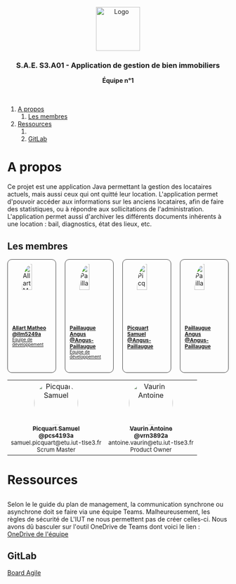
<br/>
<div align="center">
  <img src="https://moodle.iut-tlse3.fr/pluginfile.php/1/core_admin/logocompact/300x300/1724778960/Logo_IUT_ACT_couleurs.png" alt="Logo" height="100">
  <h3 align="center">S.A.E. S3.A01 - Application de gestion de bien immobiliers</h3>
  <b align="center">
    Équipe n°1
  </b>
  <br />
  <br />
  <br />
</div>

1. [A propos](#a-propos)
   1. [Les membres](#les-membres)
2. [Ressources](#ressources)
   1. [](#)
   2. [GitLab](#gitlab)



# A propos

Ce projet est une application Java permettant la gestion des locataires actuels, mais aussi ceux qui ont quitté leur location. L'application permet d'pouvoir accéder aux informations sur les anciens locataires, afin de faire des statistiques, ou à répondre aux sollicitations de l'administration. L'application permet aussi d'archiver les différents documents inhérents à une location : bail, diagnostics, état des lieux, etc.


## Les membres

<div style="display: grid; grid-template-columns: repeat(4, 1fr); gap: 20px;">
  <a href="https://gitlab.info.iut-tlse3.fr/llm5249a" style="display: flex; flex-direction: column; align-items: center; gap: 20px; border: 1px solid #404040; padding: 10px; border-radius:10px;">
    <img src="https://avatars.githubusercontent.com/u/88200698" style="border-radius: 100%; width: 50%" alt="Allart Matheo"/>
    <sub>
      <b>Allart Matheo</b>
      <br />
      <b>@llm5249a</b>
      <br />
      <small>Équipe de développement</small>
    </sub>
  </a>
  <a href="https://gitlab.info.iut-tlse3.fr/pln5132a" style="display: flex; flex-direction: column; align-items: center; gap: 20px; border: 1px solid #404040; padding: 10px; border-radius:10px;">
    <img src="https://avatars.githubusercontent.com/u/88200698" style="border-radius: 100%; width: 50%" alt="Paillaugue Angus"/>
    <sub>
      <b>Paillaugue Angus</b>
      <br />
      <b>@Angus-Paillaugue</b>
      <br />
      <small>Équipe de développement</small>
    </sub>
  </a>
  <a href="https://gitlab.info.iut-tlse3.fr/pln5132a" style="display: flex; flex-direction: column; align-items: center; gap: 20px; border: 1px solid #404040; padding: 10px; border-radius:10px;">
    <img src="https://avatars.githubusercontent.com/u/88200698" style="border-radius: 100%; width: 50%" alt="Picquart Samuel"/>
    <sub>
      <b>Picquart Samuel</b>
      <br />
      <b>@Angus-Paillaugue</b>
    </sub>
  </a>
  <a href="https://gitlab.info.iut-tlse3.fr/pln5132a" style="display: flex; flex-direction: column; align-items: center; gap: 20px; border: 1px solid #404040; padding: 10px; border-radius:10px;">
    <img src="https://avatars.githubusercontent.com/u/88200698" style="border-radius: 100%; width: 50%" alt="Paillaugue Angus"/>
    <sub>
      <b>Paillaugue Angus</b>
      <br />
      <b>@Angus-Paillaugue</b>
    </sub>
  </a>
</div>

<table>
  <tbody>
    <tr>
      <td align="center" valign="top">
        <a href="https://gitlab.info.iut-tlse3.fr/pln5132a">
          <img src="https://secure.gravatar.com/avatar/dd648b06014a20ebad04f74a13b48c5718dd032f80f4f9345799b12e97ae93dd?s=80&d=identicon&width=100" style="border-radius: 100%;" width="100px;" width="100px;" alt="Picquart Samuel"/>
          <br />
          <sub>
            <b>Picquart Samuel</b>
            <br />
            <b>@pcs4193a</b>
            <br />
          </sub>
        </a>
        <small>samuel.picquart@etu.iut-tlse3.fr</small>
        <br />
        <small>Scrum Master</small>
      </td>
      <td align="center" valign="top">
        <a href="https://gitlab.info.iut-tlse3.fr/vrn3892a">
          <img src="https://secure.gravatar.com/avatar/03489ac7c3f6807961887a32212a84f54460d0c8dc80a13f9f9945ee2c122d07?s=80&d=identicon&width=100" style="border-radius: 100%;" width="100px;" width="100px;" alt="Vaurin Antoine"/>
          <br />
          <sub>
            <b>Vaurin Antoine</b>
            <br />
            <b>@vrn3892a</b>
            <br />
          </sub>
        </a>
        <small>antoine.vaurin@etu.iut-tlse3.fr</small>
        <br />
        <small>Product Owner</small>
      </td>
    </tr>
  </tbody>
</table>


# Ressources

##

Selon le le guide du plan de management, la communication synchrone ou asynchrone doit se faire via une équipe Teams. Malheureusement, les règles de sécurité de L'IUT ne nous permettent pas de créer celles-ci. Nous avons dû basculer sur l'outil OneDrive de Teams dont voici le lien : [OneDrive de l'équipe](https://toulouse3-my.sharepoint.com/:f:/r/personal/samuel_picquart_etu_iut-tlse3_fr/Documents/SA%C3%893A.01?csf=1&web=1&e=rL5tSF)


## GitLab

[Board Agile](https://gitlab.info.iut-tlse3.fr/vrn3892a/sae3a01/-/boards)
